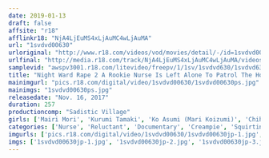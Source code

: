 ```yaml
---
date: 2019-01-13
draft: false
affsite: "r18"
afflinkr18: "NjA4LjEuMS4xLjAuMC4wLjAuMA"
url: "1svdvd00630"
urloriginal: "http://www.r18.com/videos/vod/movies/detail/-/id=1svdvd00630"
urlfinal: "http://media.r18.com/track/NjA4LjEuMS4xLjAuMC4wLjAuMA/videos/vod/movies/detail/-/id=1svdvd00630"
samplevid: "awspv3001.r18.com/litevideo/freepv/1/1sv/1svdvd630/1svdvd630_dmb_w.mp4"
title: "Night Ward Rape 2 A Rookie Nurse Is Left Alone To Patrol The Hospital Late At Night This Pure And Innocent Angel In White Is About To Be Raped Like A Pig And Creampie Fucked!! Exclusive Footage 8 Ladies"
mainimgurl: "pics.r18.com/digital/video/1svdvd00630/1svdvd00630ps.jpg"
mainimgs: "1svdvd00630ps.jpg"
releasedate: "Nov. 16, 2017"
duration: 257
productioncomp: "Sadistic Village"
girls: ['Mairi Mori', 'Kurumi Tamaki', 'Ko Asumi (Mari Koizumi)', 'Chiharu Miyazawa', 'Ai Sano', 'Ayuri Sonoda', 'Mahiro Ikegami', 'Ren Ichinose']
categories: ['Nurse', 'Reluctant', 'Documentary', 'Creampie', 'Squirting', 'Over 4 Hours', 'Hi-Def']
imgurls: ['pics.r18.com/digital/video/1svdvd00630/1svdvd00630jp-1.jpg', 'pics.r18.com/digital/video/1svdvd00630/1svdvd00630jp-2.jpg', 'pics.r18.com/digital/video/1svdvd00630/1svdvd00630jp-3.jpg', 'pics.r18.com/digital/video/1svdvd00630/1svdvd00630jp-4.jpg', 'pics.r18.com/digital/video/1svdvd00630/1svdvd00630jp-5.jpg', 'pics.r18.com/digital/video/1svdvd00630/1svdvd00630jp-6.jpg', 'pics.r18.com/digital/video/1svdvd00630/1svdvd00630jp-7.jpg', 'pics.r18.com/digital/video/1svdvd00630/1svdvd00630jp-8.jpg', 'pics.r18.com/digital/video/1svdvd00630/1svdvd00630jp-9.jpg', 'pics.r18.com/digital/video/1svdvd00630/1svdvd00630jp-10.jpg', 'pics.r18.com/digital/video/1svdvd00630/1svdvd00630jp-11.jpg', 'pics.r18.com/digital/video/1svdvd00630/1svdvd00630jp-12.jpg', 'pics.r18.com/digital/video/1svdvd00630/1svdvd00630jp-13.jpg', 'pics.r18.com/digital/video/1svdvd00630/1svdvd00630jp-14.jpg', 'pics.r18.com/digital/video/1svdvd00630/1svdvd00630jp-15.jpg', 'pics.r18.com/digital/video/1svdvd00630/1svdvd00630jp-16.jpg', 'pics.r18.com/digital/video/1svdvd00630/1svdvd00630jp-17.jpg', 'pics.r18.com/digital/video/1svdvd00630/1svdvd00630jp-18.jpg', 'pics.r18.com/digital/video/1svdvd00630/1svdvd00630jp-19.jpg', 'pics.r18.com/digital/video/1svdvd00630/1svdvd00630jp-20.jpg']
imgs: ['1svdvd00630jp-1.jpg', '1svdvd00630jp-2.jpg', '1svdvd00630jp-3.jpg', '1svdvd00630jp-4.jpg', '1svdvd00630jp-5.jpg', '1svdvd00630jp-6.jpg', '1svdvd00630jp-7.jpg', '1svdvd00630jp-8.jpg', '1svdvd00630jp-9.jpg', '1svdvd00630jp-10.jpg', '1svdvd00630jp-11.jpg', '1svdvd00630jp-12.jpg', '1svdvd00630jp-13.jpg', '1svdvd00630jp-14.jpg', '1svdvd00630jp-15.jpg', '1svdvd00630jp-16.jpg', '1svdvd00630jp-17.jpg', '1svdvd00630jp-18.jpg', '1svdvd00630jp-19.jpg', '1svdvd00630jp-20.jpg']
---
```


